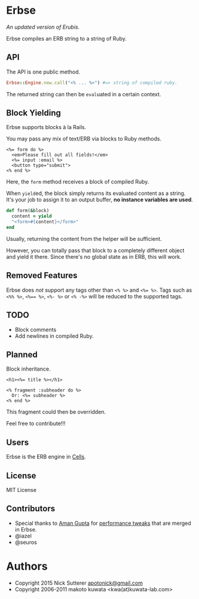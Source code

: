 # Erbse

_An updated version of Erubis._

Erbse compiles an ERB string to a string of Ruby.

## API

The API is one public method.

```ruby
Erbse::Engine.new.call("<% ... %>") #=> string of compiled ruby.
```

The returned string can then be `eval`uated in a certain context.

## Block Yielding

Erbse supports blocks à la Rails.

You may pass any mix of text/ERB via blocks to Ruby methods.

```erb
<%= form do %>
  <em>Please fill out all fields!</em>
  <%= input :email %>
  <button type="submit">
<% end %>
```

Here, the `form` method receives a block of compiled Ruby.

When `yield`ed, the block simply returns its evaluated content as a string. It's your job to assign it to an output buffer, **no instance variables are used**.

```ruby
def form(&block)
  content = yield
  "<form>#{content}</form>"
end
```
Usually, returning the content from the helper will be sufficient.

However, you can totally pass that block to a completely different object and yield it there. Since there's no global state as in ERB, this will work.

## Removed Features

Erbse does *not* support any tags other than `<% %>` and `<%= %>`. Tags such as `<%% %>`, `<%== %>`, `<%- %>` or `<% -%>` will be reduced to the supported tags.

## TODO

* Block comments
* Add newlines in compiled Ruby.

## Planned

Block inheritance.

```erb
<h1><%= title %></h1>

<% fragment :subheader do %>
  Or: <%= subheader %>
<% end %>
```

This fragment could then be overridden.

Feel free to contribute!!!

## Users

Erbse is the ERB engine in [Cells](https://github.com/apotonick/cells).

## License

MIT License

## Contributors

* Special thanks to [Aman Gupta](https://github.com/tmm1) for [performance tweaks](https://github.com/rails/rails/pull/9555) that are merged in Erbse.
* @iazel
* @seuros


# Authors

* Copyright 2015 Nick Sutterer <apotonick@gmail.com>
* Copyright 2006-2011 makoto kuwata <kwa(at)kuwata-lab.com>
